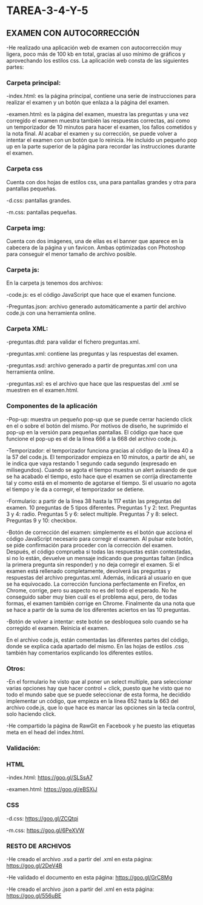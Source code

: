 # TAREA-3-4-Y-5

## EXAMEN CON AUTOCORRECCIÓN
-He realizado una aplicación web de examen con autocorrección muy ligera, poco más de 100 kb en total, gracias al uso mínimo de gráficos y aprovechando los estilos css.
La aplicación web consta de las siguientes partes:

### Carpeta principal:
-index.html: es la página principal, contiene una serie de instrucciones para realizar el examen y un botón que enlaza a la página del examen.

-examen.html: es la página del examen, muestra las preguntas y una vez corregido el examen muestra también las respuestas correctas, así como un temporizador de 10 minutos para hacer el examen, los fallos cometidos y la nota final.
Al acabar el examen y su corrección, se puede volver a intentar el examen con un botón que lo reinicia.
He incluido un pequeño pop up en la parte superior de la página para recordar las instrucciones durante el examen.

### Carpeta css
Cuenta con dos hojas de estilos css, una para pantallas grandes y otra para pantallas pequeñas.

-d.css: pantallas grandes.

-m.css: pantallas pequeñas.

### Carpeta img:
Cuenta con dos imágenes, una de ellas es el banner que aparece en la cabecera de la página y un favicon. Ambas optimizadas con Photoshop para conseguir el menor tamaño de archivo posible.

### Carpeta js:
En la carpeta js tenemos dos archivos:

-code.js: es el código JavaScript que hace que el examen funcione.

-Preguntas.json: archivo generado automáticamente a partir del archivo code.js con una herramienta online.

### Carpeta XML:

-preguntas.dtd: para validar el fichero preguntas.xml.

-preguntas.xml: contiene las preguntas y las respuestas del examen.

-preguntas.xsd: archivo generado a partir de preguntas.xml con una herramienta online.

-preguntas.xsl: es el archivo que hace que las respuestas del .xml se muestren en el examen.html.

### Componentes de la aplicación

-Pop-up: muestra un pequeño pop-up que se puede cerrar haciendo click en el o sobre el botón del mismo.
Por motivos de diseño, he suprimido el pop-up en la versión para pequeñas pantallas.
El código que hace que funcione el pop-up es el de la línea 666 a la 668 del archivo code.js.


-Temporizador: el temporizador funciona gracias al código de la línea 40 a la 57 del code.js.
El temporizador empieza en 10 minutos, a partir de ahí, se le indica que vaya restando 1 segundo cada segundo (expresado en milisegundos).
Cuando se agota el tiempo muestra un alert avisando de que se ha acabado el tiempo, esto hace que el examen se corrija directamente tal y como está en el momento de agotarse el tiempo.
Si el usuario no agota el tiempo y le da a corregir, el temporizador se detiene.


-Formulario: a partir de la línea 38 hasta la 117 están las preguntas del examen.
10 preguntas de 5 tipos diferentes.
Preguntas 1 y 2: text.
Preguntas 3 y 4: radio.
Preguntas 5 y 6: select multiple.
Preguntas 7 y 8: select.
Preguntas 9 y 10: checkbox.


-Botón de corrección del examen: simplemente es el botón que acciona el código JavaScript necesario para corregir el examen.
Al pulsar este botón, se pide confirmación para proceder con la corrección del examen. Después, el código comprueba si todas las respuestas están contestadas, si no lo están, devuelve un mensaje indicando que preguntas faltan (indica la primera pregunta sin responder) y no deja corregir el examen.
Si el examen está rellenado completamente, devolverá las preguntas y respuestas del archivo preguntas.xml.
Además, indicará al usuario en que se ha equivocado.
La corrección funciona perfectamente en Firefox, en Chrome, corrige, pero su aspecto no es del todo el esperado. No he conseguido saber muy bien cuál es el problema aquí, pero, de todas formas, el examen también corrige en Chrome.
Finalmente da una nota que se hace a partir de la suma de los diferentes aciertos en las 10 preguntas.


-Botón de volver a intentar: este botón se desbloquea solo cuando se ha corregido el examen. Reinicia el examen.

En el archivo code.js, están comentadas las diferentes partes del código, donde se explica cada apartado del mismo.
En las hojas de estilos .css también hay comentarios explicando los diferentes estilos.

### Otros: 
-En el formulario he visto que al poner un select multiple, para seleccionar varias opciones hay que hacer control + click, puesto que he visto que no todo el mundo sabe que se puede seleccionar de esta forma, he decidido implementar un código, que empieza en la línea 652 hasta la 663 del archivo code.js, que lo que hace es marcar las opciones sin la tecla control, solo haciendo click.


-He compartido la página de RawGit en Facebook y he puesto las etiquetas meta en el head del index.html.

### Validación:

### HTML

-index.html: https://goo.gl/SLSsA7

-examen.html: https://goo.gl/eBSXiJ

### CSS
-d.css: https://goo.gl/ZCQtqi

-m.css: https://goo.gl/6PeXVW

### RESTO DE ARCHIVOS
-He creado el archivo .xsd a partir del .xml en esta página: https://goo.gl/2DeV4B

-He validado el documento en esta página: https://goo.gl/GrC8Mg

-He creado el archivo .json a partir del .xml en esta página: https://goo.gl/556uBE
